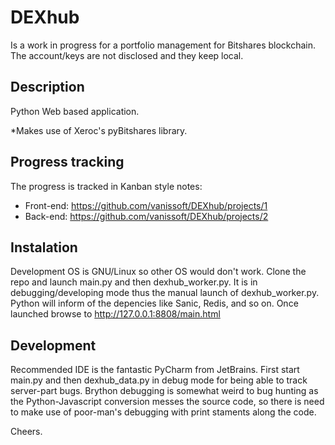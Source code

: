 # DEXhub
Is a work in progress for a portfolio management for Bitshares blockchain.
The account/keys are not disclosed and they keep local. 

## Description
Python Web based application.

*Makes use of Xeroc's pyBitshares library.

## Progress tracking
The progress is tracked in Kanban style notes:
* Front-end: https://github.com/vanissoft/DEXhub/projects/1
* Back-end: https://github.com/vanissoft/DEXhub/projects/2

## Instalation
Development OS is GNU/Linux so other OS would don't work.
Clone the repo and launch main.py and then dexhub_worker.py. It is in debugging/developing mode thus the manual launch of dexhub_worker.py.
Python will inform of the depencies like Sanic, Redis, and so on.
Once launched browse to http://127.0.0.1:8808/main.html

## Development
Recommended IDE is the fantastic PyCharm from JetBrains.
First start main.py and then dexhub_data.py in debug mode for being able to track server-part bugs.
Brython debugging is somewhat weird to bug hunting as the Python-Javascript conversion messes the source code, so there is need to make use of poor-man's debugging with print staments along the code.

Cheers.
